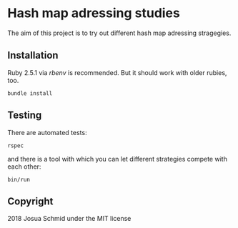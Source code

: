 # Hash map adressing studies

The aim of this project is to try out different hash map adressing stragegies.

## Installation

Ruby 2.5.1 via *rbenv* is recommended. But it should work with older rubies,
too.

    bundle install

## Testing

There are automated tests:

    rspec

and there is a tool with which you can let different strategies compete with
each other:

    bin/run

## Copyright

2018 Josua Schmid under the MIT license
